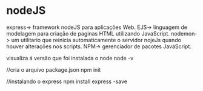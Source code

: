 # nodeJS

express-> framework nodeJS para aplicações Web.
EJS-> linguagem de modelagem para criação de paginas HTML utilizando JavaScript.
nodemon-> um utilitario que reinicia automaticamente o servidor nojeJs quando houver alterações nos scripts.
NPM-> gerenciador de pacotes JavaScript.

visualiza á versão que foi instalada o node
node -v

//cria o arquivo package.json
npm init

//instalando o express
npm install express -save
